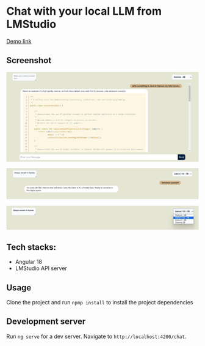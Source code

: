 # Chat with your local LLM from LMStudio

[Demo link]()

## Screenshot

![Screenshot](/public/screen1.png)

![Screenshot](/public/screen3.png)

![Screenshot](/public/screen2.png)

## Tech stacks:
- Angular 18
- LMStudio API server

## Usage

Clone the project and run `npmp install` to install the project dependencies

## Development server

Run `ng serve` for a dev server. Navigate to `http://localhost:4200/chat`.